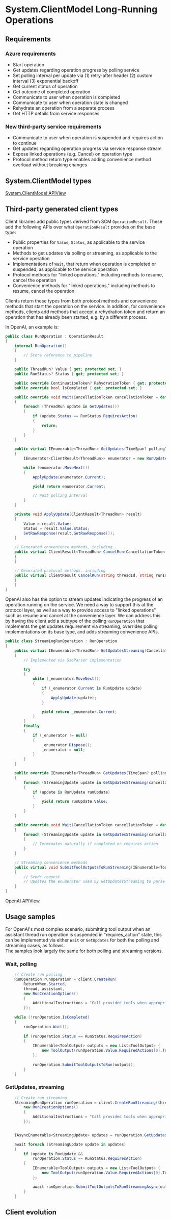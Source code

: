 # System.ClientModel Long-Running Operations

## Requirements

### Azure requirements

- Start operation
- Get updates regarding operation progress by polling service
- Set polling interval per update via (1) retry-after header (2) custom interval (3) exponential backoff
- Get current status of operation
- Get outcome of completed operation
- Communicate to user when operation is completed
- Communicate to user when operation state is changed
- Rehydrate an operation from a separate process
- Get HTTP details from service responses

### New third-party service requirements

- Communicate to user when operation is suspended and requires action to continue
- Get updates regarding operation progress via service response stream
- Expose linked operations (e.g. Cancel) on operation type
- Protocol method return type enables adding convenience method overload without breaking changes

## System.ClientModel types

[System.ClientModel APIView](https://spa.apiview.dev/review/1b123e7a51d44ebe945f0212ee039c65?activeApiRevisionId=52c33ec0ef944f2984f69c9fa0f5af5c&diffApiRevisionId=3063cc5747204d499f9e8c212b84c0b3&diffStyle=trees)

## Third-party generated client types

Client libraries add public types derived from SCM `OperationResult`.  These add the following APIs over what `OperationResult` provides on the base type:

- Public properties for `Value`, `Status`, as applicable to the service operation
- Methods to get updates via polling or streaming, as applicable to the service operation
- Implementations of `Wait`, that return when operation is completed or suspended, as applicable to the service operation
- Protocol methods for "linked operations," including methods to resume, cancel the operation
- Convenience methods for "linked operations," including methods to resume, cancel the operation

Clients return these types from both protocol methods and convenience methods that start the operation on the service.  In addition, for convenience methods, clients add methods that accept a rehydration token and return an operation that has already been started, e.g. by a different process.

In OpenAI, an example is:

```csharp
public class RunOperation : OperationResult
{
    internal RunOperation()
    {
        // Store reference to pipeline
    }

    public ThreadRun? Value { get; protected set; }
    public RunStatus? Status { get; protected set; }

    public override ContinuationToken? RehydrationToken { get; protected set; }
    public override bool IsCompleted { get; protected set; }

    public override void Wait(CancellationToken cancellationToken = default)
    {
        foreach (ThreadRun update in GetUpdates())
        {
            if (update.Status == RunStatus.RequiresAction)
            {
                return;
            }
        }
    }

    public virtual IEnumerable<ThreadRun> GetUpdates(TimeSpan? pollingInterval = null, CancellationToken cancellationToken = default)
    {
        IEnumerator<ClientResult<ThreadRun>> enumerator = new RunUpdateEnumerator();

        while (enumerator.MoveNext())
        {
            ApplyUpdate(enumerator.Current);

            yield return enumerator.Current;

            // Wait polling interval
        }
    }

    private void ApplyUpdate(ClientResult<ThreadRun> result)
    {
        Value = result.Value;
        Status = result.Value.Status;
        SetRawResponse(result.GetRawResponse());
    }

    // Generated convenience methods, including
    public virtual ClientResult<ThreadRun> CancelRun(CancellationToken cancellationToken = default)
    {
    }

    // Generated protocol methods, including
    public virtual ClientResult CancelRun(string threadId, string runId, RequestOptions? options)
    {
    }
}
```

OpenAI also has the option to stream updates indicating the progress of an operation running on the service.  We need a way to support this at the protocol layer, as well as a way to provide access to "linked operations" such as resume and cancel at the convenience layer.  We can address this by having the client add a subtype of the polling `RunOperation` that implements the get updates requirement via streaming,  overrides polling implementations on its base type, and adds streaming convenience APIs.

```csharp
public class StreamingRunOperation : RunOperation
{
    public virtual IEnumerable<ThreadRun> GetUpdatesStreaming(CancellationToken cancellationToken = default)
    {
        // Implemented via SseParser implementation

        try
        {
            while (_enumerator.MoveNext())
            {
                if (_enumerator.Current is RunUpdate update)
                {
                    ApplyUpdate(update);
                }

                yield return _enumerator.Current;
            }
        }
        finally
        {
            if (_enumerator != null)
            {
                _enumerator.Dispose();
                _enumerator = null;
            }
        }
    }

    public override IEnumerable<ThreadRun> GetUpdates(TimeSpan? pollingInterval = null, CancellationToken cancellationToken = default)
    {
        foreach (StreamingUpdate update in GetUpdatesStreaming(cancellationToken))
        {
            if (update is RunUpdate runUpdate)
            {
                yield return runUpdate.Value;
            }
        }
    }

    public override void Wait(CancellationToken cancellationToken = default)
    {
        foreach (StreamingUpdate update in GetUpdatesStreaming(cancellationToken))
        {
            // Terminates naturally if completed or requires action
        }
    }

    // Streaming convenience methods
    public virtual void SubmitToolOutputsToRunStreaming(IEnumerable<ToolOutput> toolOutputs, CancellationToken cancellationToken = default)
    {
        // Sends request
        // Updates the enumerator used by GetUpdatesStreaming to parse events from the new response stream
    }
}
```

[OpenAI APIView](https://spa.apiview.dev/review/2413cd41f35b43d7bbc60a5588dc103f?activeApiRevisionId=2c9579ce805d4158ad957ec8a2bbecc2&diffApiRevisionId=dd8c0659b2aa467b99585ce1688a7398&diffStyle=trees)

## Usage samples

For OpenAI's most complex scenario, submitting tool output when an assistant thread run operation is suspended in "requires_action" state, this can be implemented via either `Wait` or `GetUpdates` for both the polling and streaming cases, as follows.  
The samples look largely the same for both polling and streaming versions.

### Wait, polling

```csharp
    // Create run polling
    RunOperation runOperation = client.CreateRun(
        ReturnWhen.Started,
        thread, assistant,
        new RunCreationOptions()
        {
            AdditionalInstructions = "Call provided tools when appropriate.",
        });
    
    while (!runOperation.IsCompleted)
    {
        runOperation.Wait();
    
        if (runOperation.Status == RunStatus.RequiresAction)
        {
            IEnumerable<ToolOutput> outputs = new List<ToolOutput> {
                new ToolOutput(runOperation.Value.RequiredActions[0].ToolCallId, "tacos")
            };
    
            runOperation.SubmitToolOutputsToRun(outputs);
        }
    }
```

### GetUpdates, streaming

```csharp
    // Create run streaming
    StreamingRunOperation runOperation = client.CreateRunStreaming(thread, assistant,
        new RunCreationOptions()
        {
            AdditionalInstructions = "Call provided tools when appropriate.",
        });


    IAsyncEnumerable<StreamingUpdate> updates = runOperation.GetUpdatesStreamingAsync();

    await foreach (StreamingUpdate update in updates)
    {
        if (update is RunUpdate &&
            runOperation.Status == RunStatus.RequiresAction)
        {
            IEnumerable<ToolOutput> outputs = new List<ToolOutput> {
                new ToolOutput(runOperation.Value.RequiredActions[0].ToolCallId, "tacos")
            };

            await runOperation.SubmitToolOutputsToRunStreamingAsync(outputs);
        }
    }
```

## Client evolution
